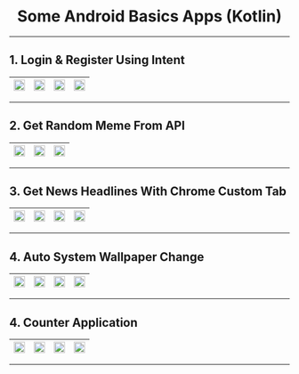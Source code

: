 <h1 align="center">Some Android Basics Apps (Kotlin)</h1> 
<hr/>

## 1. Login & Register Using Intent

|<img src="https://raw.githubusercontent.com/vigneshshettyin/Android-Basics-Kotlin/main/Images%20/loginRegister/Screenshot_1621322801.png" width="100%"> |<img src="https://raw.githubusercontent.com/vigneshshettyin/Android-Basics-Kotlin/main/Images%20/loginRegister/Screenshot_1621322812.png" width="100%">| <img src="https://raw.githubusercontent.com/vigneshshettyin/Android-Basics-Kotlin/main/Images%20/loginRegister/Screenshot_1621322832.png" width="100%"> |<img src="https://raw.githubusercontent.com/vigneshshettyin/Android-Basics-Kotlin/main/Images%20/loginRegister/Screenshot_1621322847.png" width="100%">|
|:-------------------------:|:-------------------------:|:-------------------------:|:-------------------------:|

<hr/>

## 2. Get Random Meme From API

|<img src="https://raw.githubusercontent.com/vigneshshettyin/Android-Basics-Kotlin/main/Images%20/memeReddit/Screenshot_1621323068.png" width="100%"> |<img src="https://raw.githubusercontent.com/vigneshshettyin/Android-Basics-Kotlin/main/Images%20/memeReddit/Screenshot_1621323076.png" width="100%">| <img src="https://raw.githubusercontent.com/vigneshshettyin/Android-Basics-Kotlin/main/Images%20/memeReddit/Screenshot_1621323170.png" width="100%"> |
|:-------------------------:|:-------------------------:|:-------------------------:|

<hr/>

## 3. Get News Headlines With Chrome Custom Tab

|<img src="https://raw.githubusercontent.com/vigneshshettyin/Android-Basics-Kotlin/main/Images%20/newsAPIBased/Screenshot_1621323392.png" width="100%"> |<img src="https://raw.githubusercontent.com/vigneshshettyin/Android-Basics-Kotlin/main/Images%20/newsAPIBased/Screenshot_1621323439.png" width="100%">| <img src="https://raw.githubusercontent.com/vigneshshettyin/Android-Basics-Kotlin/main/Images%20/newsAPIBased/Screenshot_1621323465.png" width="100%"> |<img src="https://raw.githubusercontent.com/vigneshshettyin/Android-Basics-Kotlin/main/Images%20/newsAPIBased/Screenshot_1621323471.png" width="100%">|
|:-------------------------:|:-------------------------:|:-------------------------:|:-------------------------:|

<hr/>

## 4. Auto System Wallpaper Change

|<img src="https://raw.githubusercontent.com/vigneshshettyin/Android-Basics-Kotlin/main/Images%20/imageAutoSet/Screenshot_1621337960.png" width="100%"> |<img src="https://raw.githubusercontent.com/vigneshshettyin/Android-Basics-Kotlin/main/Images%20/imageAutoSet/Screenshot_1621337979.png" width="100%">| <img src="https://raw.githubusercontent.com/vigneshshettyin/Android-Basics-Kotlin/main/Images%20/imageAutoSet/Screenshot_1621338050.png" width="100%"> |<img src="https://raw.githubusercontent.com/vigneshshettyin/Android-Basics-Kotlin/main/Images%20/imageAutoSet/Screenshot_1621338065.png" width="100%">|
|:-------------------------:|:-------------------------:|:-------------------------:|:-------------------------:|

<hr/>


## 4. Counter Application

|<img src="https://raw.githubusercontent.com/vigneshshettyin/Android-Basics-Kotlin/main/Images%20/counterApplication/Screenshot_1621514888.png" width="100%"> |<img src="https://raw.githubusercontent.com/vigneshshettyin/Android-Basics-Kotlin/main/Images%20/counterApplication/Screenshot_1621514902.png" width="100%">| <img src="https://raw.githubusercontent.com/vigneshshettyin/Android-Basics-Kotlin/main/Images%20/counterApplication/Screenshot_1621514906.png" width="100%"> |<img src="https://raw.githubusercontent.com/vigneshshettyin/Android-Basics-Kotlin/main/Images%20/counterApplication/Screenshot_1621514912.png" width="100%">|
|:-------------------------:|:-------------------------:|:-------------------------:|:-------------------------:|

<hr/>
